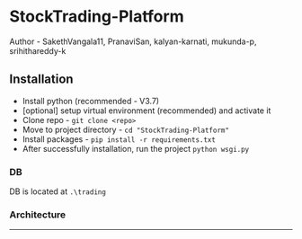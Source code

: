# StockTrading-Platform
Author - SakethVangala11, PranaviSan, kalyan-karnati, mukunda-p, srihithareddy-k

## Installation
 - Install python (recommended - V3.7)
 - [optional] setup virtual environment (recommended) and activate it
 - Clone repo - `git clone <repo>`
 - Move to project directory - `cd "StockTrading-Platform"`
 - Install packages - `pip install -r requirements.txt`
 - After successfully installation, run the project `python wsgi.py`

### DB
DB is located at `.\trading`

### Architecture
---
